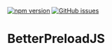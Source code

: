 [![npm version](https://badge.fury.io/js/betterpreload.svg)](https://badge.fury.io/js/betterpreload)
[![GitHub issues](https://img.shields.io/github/issues/KneesDev/BetterPreloadJS)](https://github.com/KneesDev/BetterPreloadJS/issues)

# BetterPreloadJS
